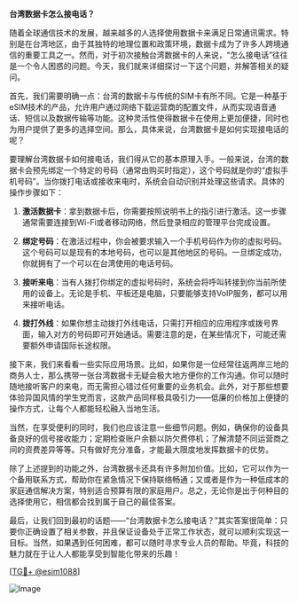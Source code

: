 **台湾数据卡怎么接电话？**

随着全球通信技术的发展，越来越多的人选择使用数据卡来满足日常通讯需求。特别是在台湾地区，由于其独特的地理位置和政策环境，数据卡成为了许多人跨境通信的重要工具之一。然而，对于初次接触台湾数据卡的人来说，“怎么接电话”往往是一个令人困惑的问题。今天，我们就来详细探讨一下这个问题，并解答相关的疑问。

首先，我们需要明确一点：台湾的数据卡与传统的SIM卡有所不同。它是一种基于eSIM技术的产品，允许用户通过网络下载运营商的配置文件，从而实现语音通话、短信以及数据传输等功能。这种灵活性使得数据卡在使用上更加便捷，同时也为用户提供了更多的选择空间。那么，具体来说，台湾数据卡是如何实现接电话的呢？

要理解台湾数据卡如何接电话，我们得从它的基本原理入手。一般来说，台湾的数据卡会预先绑定一个特定的号码（通常由购买时指定），这个号码就是你的“虚拟手机号码”。当你拨打电话或接收来电时，系统会自动识别并处理这些请求。具体的操作步骤如下：

1. **激活数据卡**：拿到数据卡后，你需要按照说明书上的指引进行激活。这一步骤通常需要连接到Wi-Fi或者移动网络，然后登录相应的管理平台完成设置。
   
2. **绑定号码**：在激活过程中，你会被要求输入一个手机号码作为你的虚拟号码。这个号码可以是现有的本地号码，也可以是其他地区的号码。一旦绑定成功，你就拥有了一个可以在台湾使用的电话号码。

3. **接听来电**：当有人拨打你绑定的虚拟号码时，系统会将呼叫转接到你当前所使用的设备上。无论是手机、平板还是电脑，只要能够支持VoIP服务，都可以用来接听电话。

4. **拨打外线**：如果你想主动拨打外线电话，只需打开相应的应用程序或拨号界面，输入对方的号码即可开始通话。需要注意的是，在某些情况下，可能还需要额外申请国际长途权限。

接下来，我们来看看一些实际应用场景。比如，如果你是一位经常往返两岸三地的商务人士，那么携带一张台湾数据卡无疑会极大地方便你的工作沟通。你可以随时随地接听客户的来电，而无需担心错过任何重要的业务机会。此外，对于那些想要体验异国风情的学生党而言，这款产品同样极具吸引力——低廉的价格加上便捷的操作方式，让每个人都能轻松融入当地生活。

当然，在享受便利的同时，我们也应该注意一些细节问题。例如，确保你的设备具备良好的信号接收能力；定期检查账户余额以防欠费停机；了解清楚不同运营商之间的资费差异等等。只有做好充分准备，才能最大限度地发挥数据卡的优势。

除了上述提到的功能之外，台湾数据卡还具有许多附加价值。比如，它可以作为一个备用联系方式，帮助你在紧急情况下保持联络畅通；又或者是作为一种低成本的家庭通信解决方案，特别适合预算有限的家庭用户。总之，无论你是出于何种目的选择使用它，相信都会找到属于自己的最佳答案。

最后，让我们回到最初的话题——“台湾数据卡怎么接电话？”其实答案很简单：只要你正确设置了相关参数，并且保证设备处于正常工作状态，就可以顺利实现这一目标。当然，如果遇到任何困难，都可以随时寻求专业人员的帮助。毕竟，科技的魅力就在于让人人都能享受到智能化带来的乐趣！

[[TG💪+ @esim1088](https://t.me/s/esim1088)]

![Image](https://i.postimg.cc/4NQfJmqS/Snipaste-2025-05-13-00-14-12.png)